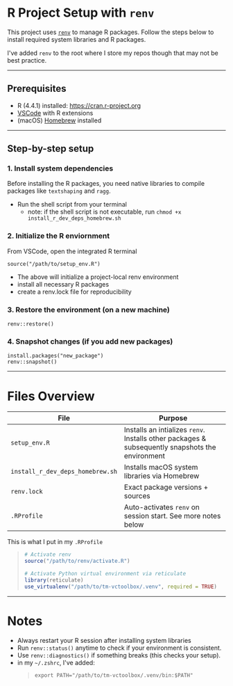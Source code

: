 # R Project Setup with `renv`
This project uses [`renv`](https://rstudio.github.io/renv/) to manage R packages.
Follow the steps below to install required system libraries and R packages.

I've added `renv` to the root where I store my repos though that may not be best practice.

---

## Prerequisites
- R (4.4.1) installed: https://cran.r-project.org
- [VSCode](https://code.visualstudio.com/) with R extensions
- (macOS) [Homebrew](https://brew.sh) installed

---

## Step-by-step setup
### 1. Install system dependencies
Before installing the R packages, you need native libraries to compile packages 
like `textshaping` and `ragg`.

- Run the shell script from your terminal
    - note: if the shell script is not executable, run `chmod +x install_r_dev_deps_homebrew.sh`

### 2. Initialize the R enviornment
From VSCode, open the integrated R terminal
```
source("/path/to/setup_env.R")
```
- The above will initialize a project-local renv environment
- install all necessary R packages
- create a renv.lock file for reproducibility

### 3. Restore the environment (on a new machine)
```renv::restore()```

### 4. Snapshot changes (if you add new packages)
```
install.packages("new_package")
renv::snapshot()
```

---

# Files Overview

| File | Purpose|
|------|--------|
|`setup_env.R`| Installs an intializes `renv`. Installs other packages & subsequently snapshots the environment|
|`install_r_dev_deps_homebrew.sh`|Installs macOS system libraries via Homebrew|
|`renv.lock`|Exact package versions + sources|
|`.RProfile`|Auto-activates `renv` on session start. See more notes below|

This is what I put in my `.RProfile`
> ```r
> # Activate renv
> source("/path/to/renv/activate.R")
>
> # Activate Python virtual environment via reticulate
> library(reticulate)
> use_virtualenv("/path/to/tm-vctoolbox/.venv", required = TRUE)
> ```



---

# Notes
- Always restart your R session after installing system libraries
- Run `renv::status()` anytime to check if your environment is consistent.
- Use `renv::diagnostics()` if something breaks (this checks your setup).
- in my `~/.zshrc`, I've added: 
    >`export PATH="/path/to/tm-vctoolbox/.venv/bin:$PATH"`